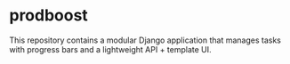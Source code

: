 # prodboost
This repository contains a modular Django application that manages tasks with progress bars and a lightweight API + template UI.
